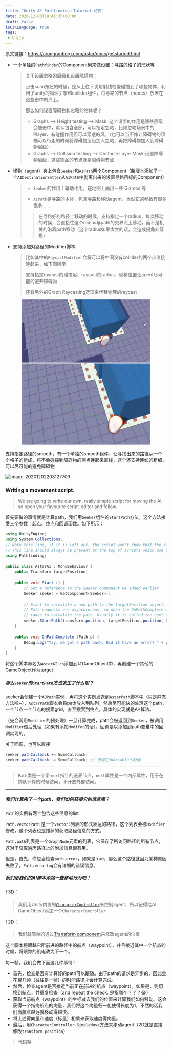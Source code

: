 ```yaml
---
title: "Unity A* Pathfinding：Tutorial 纪要"
date: 2020-12-03T18:41:35+08:00
draft: false
isCJKLanguage: true
tags:
 - Unity
---
```



原文链接：https://arongranberg.com/astar/docs/getstarted.html

- 一个单独的`Pathfinder`的Component用来做设置：寻路的格子的形状等

  > 关于设置忽略的层级和设置障碍物：
  >
  > 点击scan按钮的时候，是从上往下发射射线检查碰撞到了哪些物体，利用了unity的物理引擎和collider组件，将寻路的节点（nodes）放置在这些击中的点上。
  >
  > 那么如何设置障碍物和忽略的物体呢？
  >
  > - Graphs --> Height testing --> Mask: 这个设置的作用是哪些层级会被击中，默认包含全部，可以指定忽略，比如忽略场景中的Player、有碰撞作用但可以穿透的风。（也可以当不像让障碍物的顶端可以行走的时候将障碍物层级加入忽略，再把障碍物加入到障碍物层级）
  > - Graphs --> Collision testing --> Obstacle Layer Mask:设置障碍物层级，这些物品的节点就是障碍物节点

- 怪物（agent）身上包含`Seaker`和`AIPath`两个Component（新版本添加了一个`AIDestinationSetter`从`AIPath`中剥离出来的设置寻路目标的Component）

  > - `Seaker`的作用：辅助作用，在地图上画出一些 Gizmos 等
  >
  > - `AIPath`是寻路的本体，包含寻路和移动agent，当然它的参数有很多很多……
  >
  > > 在寻路好的路径上移动的时候，支持指定一个radius，每次移动的时候，会直接往这个radius与path的交界点上移动，而不是机械的沿着path移动（这个radius如果太大的话，会造成拐角处穿模）

- 支持添加对路径的Modifier脚本

  > 比如其中的`RaycastModifier`会将可以将中间没有collider的两个点直接连起来，如下图所示
  >
  > 支持指定raycast的碰撞层、raycast的radius、偏移位置让agent尽可能的避开障碍物
  >
  > 还有另外的Graph Raycasting选项来代替物理的raycast

<center class="half">
    <img src="./img/image-20201203121715298.png" width="400"/><img src="./img/QQ截图20201203121836.png" width="400"/>
</center>




支持指定路径的smooth，有一个单独的smooth组件，让寻找出来的路径从一个个格子的组成，将不会碰撞到障碍物的两点连起来直线，这个还支持连线的粗细，可以尽可能的避免障碍物

![image-20201202203127709](D:/OneDrive/NervousTree/img/image-20201202203127709.png)



### Writing a movement script.

> We are going to write our own, really simple script for moving the AI, so open your favourite script-editor and follow.

首先要做的事情就是计算path，我们用`Seeker`组件的`StartPath`方法，这个方法接受三个参数：起点、终点和回调函数。如下所示：

```c#
using UnityEngine;
using System.Collections;
// Note this line, if it is left out, the script won't know that the class 'Path' exists and it will throw compiler errors
// This line should always be present at the top of scripts which use pathfinding
using Pathfinding;

public class AstarAI : MonoBehaviour {
    public Transform targetPosition;

    public void Start () {
        // Get a reference to the Seeker component we added earlier
        Seeker seeker = GetComponent<Seeker>();

        // Start to calculate a new path to the targetPosition object, return the result to the OnPathComplete method.
        // Path requests are asynchronous, so when the OnPathComplete method is called depends on how long it
        // takes to calculate the path. Usually it is called the next frame.
        seeker.StartPath(transform.position, targetPosition.position, OnPathComplete);
    }

    public void OnPathComplete (Path p) {
        Debug.Log("Yay, we got a path back. Did it have an error? " + p.error);
    }
} 
```

将这个脚本命名为`AstarAI.cs`添加到`AI`GameObject中，再创建一个其他的GameObject作为target

##### 那么`Seeker`的`StartPath`方法发生了什么呢？

seeker会创建一个`ABPath`实例，再将这个实例发送到`AstarPath`脚本中（只是静态方法啦~），`AstarPath`脚本会将path放入到队列，然后尽可能快的处理这个path，一个节点一个节点的搜索grid，直至搜索到终点。具体的实现就是A*算法。

（先会调用`Modifier`的预处理）一旦计算完成，path会被返回到`Seeker`，被调用`Modifier`做后处理（如果有添加`Modifer`的话），回调是以添加到path变量中的回调实现的。

关于回调，也可以直接

```csharp
seeker.pathCallback += SomeCallback;
seeker.pathCallback -= SomeCallback; // 记得在OnDisable的时候
```

---

> `Path`类是一个带 `next`指针的链表节点，`next`属性是一个内部属性，用于在排队计算的时候访问，不开放外部访问。

---

##### 我们计算完了一个path，我们如何获得它的信息呢？

`Path`的实例有两个包含这些信息的list

`Path.vectorPath` 是一个`Vector3`列表的形式表达的路径，这个列表会被`Modifier`修改，这个列表也是推荐的获取路径信息的方式。

`Path.path`列表是一个`GraphNode`元素的列表，它保存了所访问路径的所有节点，这对于获取遍历路径上的附加信息很有用。

但是，首先，你应当检查`path.error`，如果是true，那么这个路径就因为某种原因失败了，`Path.errorlog`会有详细的错误信息。



##### 我们给我们的AI脚本添加一些移动行为吧！

❗ 3D：

> 我们用Unity内置的[`CharacterController`](https://docs.unity3d.com/ScriptReference/CharacterController.html)来控制agent，所以记得给AI GameObject添加一个`CharacterController`

❗ 2D：

> 我们就简单的通过[Transform component](https://docs.unity3d.com/ScriptReference/Transform.html)来修改agent的位置

这个脚本将跟踪它所前进的路径中的航点（waypoint），并且接近其中一个航点的时候，将跟踪的航电改为下一个。

每一帧，我们会做下面这几件事情：

- 首先，检查是否有计算好的path可以跟随。由于path的请求是异步的，因此会花费几帧（往往是一帧）的时间路径才会计算完成。
- 然后，检查agent是否接近当前正在前进的航点（waypoint），如果是，则切换到航点，并重复检查（and repeat the check. 是指哪个？？？😂）
- 获取当前航点（waypoint）的坐标减去我们的位置来计算我们如何移动。这会获得一个指向航点的向量，我们将这个向量归一化使得长度为1，不然的话我们离航点越远就移动得越快。
- 将上述得向量和速度（标量）相乘来获取速度得向量。
- 最后，用`CharacterController.SimpleMove`方法来移动agent（2D就是直接修改`transform.position`）

> 代码略


